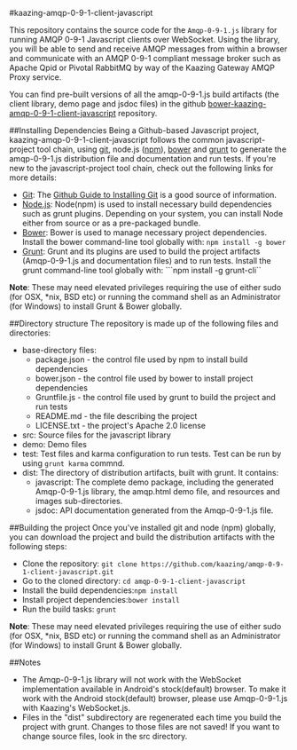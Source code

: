 #kaazing-amqp-0-9-1-client-javascript

This repository contains the source code for the ```Amqp-0-9-1.js``` library for running AMQP 0-9-1 Javascript clients over WebSocket. Using the library, you will be able to send and receive AMQP messages from within a browser and communicate with an AMQP 0-9-1 compliant message broker such as Apache Qpid or Pivotal RabbitMQ by way of the Kaazing Gateway AMQP Proxy service.

You can find pre-built versions of all the amqp-0-9-1.js build artifacts (the client library, demo page and jsdoc files) in the github [bower-kaazing-amqp-0-9-1-client-javascript](https://github.com/kaazing/bower-kaazing-amqp-0-9-1-client-javascript) repository.

##Installing Dependencies
Being a Github-based Javascript project, kaazing-amqp-0-9-1-client-javascript follows the common javascript-project tool chain, using [git](http://git-scm.com/), node.js ([npm](http://nodejs.org/)), [bower](http://bower.io/) and [grunt](http://gruntjs.com/) to generate the amqp-0-9-1.js distribution file and documentation and run tests. If you're new to the javascript-project tool chain, check out the following links for more details:

* [Git](http://git-scm.com/): The [Github Guide to Installing Git](https://help.github.com/articles/set-up-git) is a good source of information.
* [Node.js](http://nodejs.org/): Node(npm) is used to install necessary build dependencies such as grunt plugins. Depending on your system, you can install Node either from source or as a pre-packaged bundle.
* [Bower](http://bower.io/): Bower is used to manage necessary project dependencies. Install the bower command-line tool globally with:  ```npm install -g bower```
* [Grunt](http://gruntjs.com/): Grunt and its plugins are used to build the project artifacts (Amqp-0-9-1.js and documentation files) and to run tests. Install the grunt command-line tool globally with: ```npm install -g grunt-cli``

**Note**: These may need elevated privileges requiring the use of either sudo (for OSX, *nix, BSD etc) or running the command shell as an Administrator (for Windows) to install Grunt & Bower globally.

##Directory structure
The repository is made up of the following files and directories:

* base-directory files: 
    * package.json - the control file used by npm to install build dependencies
    * bower.json - the control file used by bower to install project dependencies
    * Gruntfile.js - the control file used by grunt to build the project and run tests
    * README.md - the file describing the project
    * LICENSE.txt - the project's Apache 2.0 license
* src: Source files for the javascript library
* demo: Demo files
* test: Test files and karma configuration to run tests. Test can be run by using ```grunt karma``` commnd.
* dist: The directory of distribution artifacts, built with grunt. It contains:
    * javascript: The complete demo package, including the generated Amqp-0-9-1.js library, the amqp.html demo file, and resources and images sub-directories.
    * jsdoc: API documentation generated from the Amqp-0-9-1.js file.

##Building the project
Once you've installed git and node (npm) globally, you can download the project and build the distribution artifacts with the following steps:

* Clone the repository: ```git clone https://github.com/kaazing/amqp-0-9-1-client-javascript.git```
* Go to the cloned directory: ```cd amqp-0-9-1-client-javascript```
* Install the build dependencies:```npm install ```
* Install project dependencies:```bower install```
* Run the build tasks: ```grunt```

**Note**: These may need elevated privileges requiring the use of either sudo (for OSX, *nix, BSD etc) or running the command shell as an Administrator (for Windows) to install Grunt & Bower globally.

##Notes
* The Amqp-0-9-1.js library will not work with the WebSocket implementation available in Android's stock(default) browser. To make it work with the Android stock(default) browser, please use Amqp-0-9-1.js with Kaazing's WebSocket.js.
* Files in the "dist" subdirectory are regenerated each time you build the project with grunt. Changes to those files are not saved! If you want to change source files, look in the src directory.
